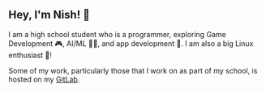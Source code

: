 ## Hey, I'm Nish! 👋

I am a high school student who is a programmer, exploring Game Development 🎮, AI/ML 🤖🧠, and app development 📱. I am also a big Linux enthusiast 🐧!

Some of my work, particularly those that I work on as part of my school, is hosted on my [GitLab](https://gitlab.com/nishhc).

